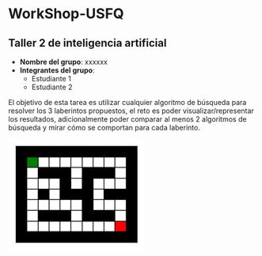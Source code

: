 # WorkShop-USFQ
## Taller 2 de inteligencia artificial

- **Nombre del grupo**: xxxxxx
- **Integrantes del grupo**:
  * Estudiante 1
  * Estudiante 2

El objetivo de esta tarea es utilizar cualquier algoritmo de búsqueda para resolver los 3 laberintos propuestos, 
el reto es poder visualizar/representar los resultados, adicionalmente poder comparar al menos 2 algoritmos de búsqueda 
y mirar cómo se comportan para cada laberinto.


![Maze1](/Taller2/images/maze1.jpg) 